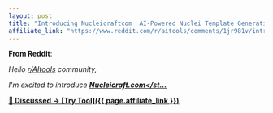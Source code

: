 ```yaml
---
layout: post
title: "Introducing Nucleicraftcom  AI-Powered Nuclei Template Generation for Secur"
affiliate_link: "https://www.reddit.com/r/aitools/comments/1jr981v/introducing_nucleicraftcom_aipowered_nuclei/?ref=autoverse&utm_source=autoverse"
---
```


**From Reddit**:  
*<!-- SC_OFF --><div class='md'><p>Hello <a href='https://www.reddit.com/r/AItools'>r/AItools</a> community,</p> <p>I'm excited to introduce <a href='http://Nucleicraft.com'><strong>Nucleicraft.com</st...*

💬 Discussed → [Try Tool]({{ page.affiliate_link }})  

